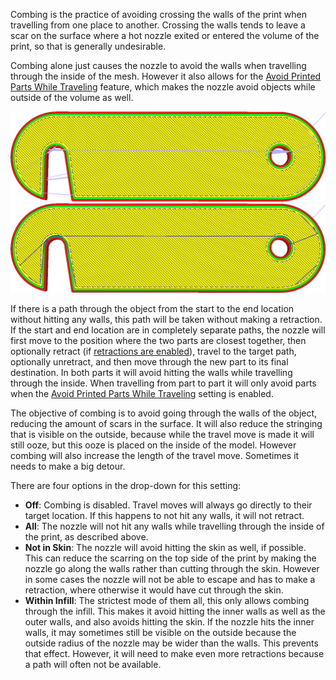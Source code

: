 Combing is the practice of avoiding crossing the walls of the print when travelling from one place to another. Crossing the walls tends to leave a scar on the surface where a hot nozzle exited or entered the volume of the print, so that is generally undesirable.

Combing alone just causes the nozzle to avoid the walls when travelling through the inside of the mesh. However it also allows for the [Avoid Printed Parts While Traveling](travel_avoid_other_parts) feature, which makes the nozzle avoid objects while outside of the volume as well.

![Combing disabled, the travel move crosses the walls of the print](images/retraction_combing_off.png)
![Combing enabled, a detour is made to avoid crossing the walls](images/retraction_combing_on.png)

If there is a path through the object from the start to the end location without hitting any walls, this path will be taken without making a retraction. If the start and end location are in completely separate paths, the nozzle will first move to the position where the two parts are closest together, then optionally retract (if [retractions are enabled](retraction_enable)), travel to the target path, optionally unretract, and then move through the new part to its final destination. In both parts it will avoid hitting the walls while travelling through the inside. When travelling from part to part it will only avoid parts when the [Avoid Printed Parts While Traveling](travel_avoid_other_parts) setting is enabled.

The objective of combing is to avoid going through the walls of the object, reducing the amount of scars in the surface. It will also reduce the stringing that is visible on the outside, because while the travel move is made it will still ooze, but this ooze is placed on the inside of the model. However combing will also increase the length of the travel move. Sometimes it needs to make a big detour.

There are four options in the drop-down for this setting:
* **Off**: Combing is disabled. Travel moves will always go directly to their target location. If this happens to not hit any walls, it will not retract.
* **All**: The nozzle will not hit any walls while travelling through the inside of the print, as described above.
* **Not in Skin**: The nozzle will avoid hitting the skin as well, if possible. This can reduce the scarring on the top side of the print by making the nozzle go along the walls rather than cutting through the skin. However in some cases the nozzle will not be able to escape and has to make a retraction, where otherwise it would have cut through the skin.
* **Within Infill**: The strictest mode of them all, this only allows combing through the infill. This makes it avoid hitting the inner walls as well as the outer walls, and also avoids hitting the skin. If the nozzle hits the inner walls, it may sometimes still be visible on the outside because the outside radius of the nozzle may be wider than the walls. This prevents that effect. However, it will need to make even more retractions because a path will often not be available.